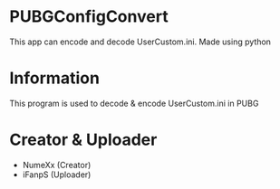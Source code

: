 # PUBGConfigConvert
This app can encode and decode UserCustom.ini. Made using python

# Information
This program is used to decode & encode UserCustom.ini in PUBG

# Creator & Uploader
- NumeXx (Creator)
- iFanpS (Uploader)
